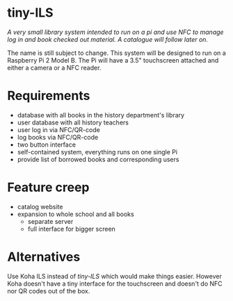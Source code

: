 # tiny-ILS
*A very small library system intended to run on a pi and use NFC to manage log in and book checked out material. A catalogue will follow later on.*

The name is still subject to change.
This system will be designed to run on a Raspberry Pi 2 Model B.
The Pi will have a 3.5" touchscreen attached and either a camera or a NFC reader.

# Requirements
- database with all books in the history department's library
- user database with all history teachers
- user log in via NFC/QR-code
- log books via NFC/QR-code
- two button interface
- self-contained system, everything runs on one single Pi
- provide list of borrowed books and corresponding users

# Feature creep
- catalog website
- expansion to whole school and all books
  - separate server
  - full interface for bigger screen
  
# Alternatives
Use Koha ILS instead of *tiny-ILS* which would make things easier. However Koha doesn't have a tiny interface for the touchscreen and doesn't do NFC nor QR codes out of the box.
